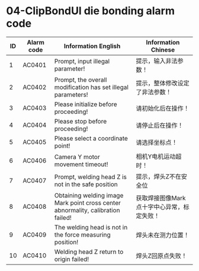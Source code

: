 # 04-ClipBondUl die bonding alarm code

| ID   | Alarm code | Information  English                                         | Information  Chinese                       |
| ---- | ---------- | ------------------------------------------------------------ | ------------------------------------------ |
| 1    | AC0401     | Prompt, input illegal parameter!                             | 提示，输入非法参数！                       |
| 2    | AC0402     | Prompt, the overall modification has set illegal parameters! | 提示，整体修改设定了非法参数！             |
| 3    | AC0403     | Please initialize before proceeding!                         | 请初始化后在操作！                         |
| 4    | AC0404     | Please stop before proceeding!                               | 请停止后在操作！                           |
| 5    | AC0405     | Please select a coordinate point!                            | 请选择坐标点！                             |
| 6    | AC0406     | Camera Y motor movement timeout!                             | 相机Y电机运动超时！                        |
| 7    | AC0407     | Prompt, welding head Z is not in the safe position           | 提示，焊头Z不在安全位                      |
| 8    | AC0408     | Obtaining welding image Mark point cross center abnormality, calibration failed! | 获取焊接图像Mark点十字中心异常，标定失败！ |
| 9    | AC0409     | The welding head is not in the force measuring position!     | 焊头未在测力位置！                         |
| 10   | AC0410     | Welding head Z return to origin failed!                      | 焊头Z回原点失败！                          |